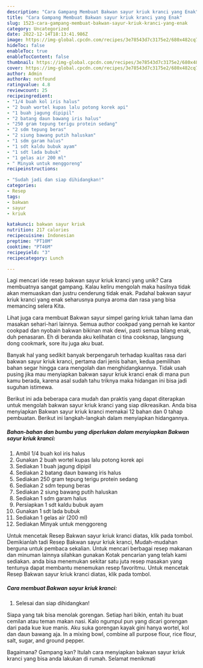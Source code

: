 ```yaml
---
description: "Cara Gampang Membuat Bakwan sayur kriuk kranci yang Enak"
title: "Cara Gampang Membuat Bakwan sayur kriuk kranci yang Enak"
slug: 1523-cara-gampang-membuat-bakwan-sayur-kriuk-kranci-yang-enak
category: Uncategorized
date: 2022-12-14T18:13:41.986Z
image: https://img-global.cpcdn.com/recipes/3e78543d7c3175e2/680x482cq70/bakwan-sayur-kriuk-kranci-foto-resep-utama.jpg
hideToc: false
enableToc: true
enableTocContent: false
thumbnail: https://img-global.cpcdn.com/recipes/3e78543d7c3175e2/680x482cq70/bakwan-sayur-kriuk-kranci-foto-resep-utama.jpg
cover: https://img-global.cpcdn.com/recipes/3e78543d7c3175e2/680x482cq70/bakwan-sayur-kriuk-kranci-foto-resep-utama.jpg
author: Admin
authorAv: notfound
ratingvalue: 4.8
reviewcount: 25
recipeingredient:
- "1/4 buah kol iris halus"
- "2 buah wortel kupas lalu potong korek api"
- "1 buah jagung dipipil"
- "2 batang daun bawang iris halus"
- "250 gram tepung terigu protein sedang"
- "2 sdm tepung beras"
- "2 siung bawang putih haluskan"
- "1 sdm garam halus"
- "1 sdt kaldu bubuk ayam"
- "1 sdt lada bubuk"
- "1 gelas air 200 ml"
- " Minyak untuk menggoreng"
recipeinstructions:

- "Sudah jadi dan siap dihidangkan!"
categories:
- Resep
tags:
- bakwan
- sayur
- kriuk

katakunci: bakwan sayur kriuk 
nutrition: 217 calories
recipecuisine: Indonesian
preptime: "PT10M"
cooktime: "PT46M"
recipeyield: "3"
recipecategory: Lunch

---
```





Lagi mencari ide resep bakwan sayur kriuk kranci yang unik? Cara membuatnya sangat gampang. Kalau keliru mengolah maka hasilnya tidak akan memuaskan dan justru cenderung tidak enak. Padahal bakwan sayur kriuk kranci yang enak seharusnya punya aroma dan rasa yang bisa memancing selera Kita.





Lihat juga cara membuat Bakwan sayur simpel garing kriuk tahan lama dan masakan sehari-hari lainnya. Semua author cookpad yang pernah ke kantor cookpad dan nyobain bakwan bikinan mak dewi, pasti semua bilang enak, duh penasaran. Eh di beranda aku kelihatan ci tina cooksnap, langsung dong cookmark, sore itu juga aku buat.

Banyak hal yang sedikit banyak berpengaruh terhadap kualitas rasa dari bakwan sayur kriuk kranci, pertama dari jenis bahan, kedua pemilihan bahan segar hingga cara mengolah dan menghidangkannya. Tidak usah pusing jika mau menyiapkan bakwan sayur kriuk kranci enak di mana pun kamu berada, karena asal sudah tahu triknya maka hidangan ini bisa jadi suguhan istimewa.






Berikut ini ada beberapa cara mudah dan praktis yang dapat diterapkan untuk mengolah bakwan sayur kriuk kranci yang siap dikreasikan. Anda bisa menyiapkan Bakwan sayur kriuk kranci memakai 12 bahan dan 0 tahap pembuatan. Berikut ini langkah-langkah dalam menyiapkan hidangannya.

<!--inarticleads1-->

##### Bahan-bahan dan bumbu yang diperlukan dalam menyiapkan Bakwan sayur kriuk kranci:

1. Ambil 1/4 buah kol iris halus
1. Gunakan 2 buah wortel kupas lalu potong korek api
1. Sediakan 1 buah jagung dipipil
1. Sediakan 2 batang daun bawang iris halus
1. Sediakan 250 gram tepung terigu protein sedang
1. Sediakan 2 sdm tepung beras
1. Sediakan 2 siung bawang putih haluskan
1. Sediakan 1 sdm garam halus
1. Persiapkan 1 sdt kaldu bubuk ayam
1. Gunakan 1 sdt lada bubuk
1. Sediakan 1 gelas air (200 ml)
1. Sediakan  Minyak untuk menggoreng


Untuk mencetak Resep Bakwan sayur kriuk kranci diatas, klik pada tombol. Demikianlah tadi Resep Bakwan sayur kriuk kranci, Mudah-mudahan berguna untuk pembaca sekalian. Untuk mencari berbagai resep makanan dan minuman lainnya silahkan gunakan Kotak pencarian yang telah kami sediakan. anda bisa menemukan sekitar satu juta resep masakan yang tentunya dapat membantu menemukan resep favoritmu. Untuk mencetak Resep Bakwan sayur kriuk kranci diatas, klik pada tombol. 

<!--inarticleads2-->

##### Cara membuat Bakwan sayur kriuk kranci:


1. Selesai dan siap dihidangkan!

Siapa yang tak bisa menolak gorengan. Setiap hari bikin, entah itu buat cemilan atau teman makan nasi. Kalo ngumpul pun yang dicari gorengan dari pada kue kue manis. Aku suka gorengan kayak gini hanya wortel, kol dan daun bawang aja. In a mixing bowl, combine all purpose flour, rice flour, salt, sugar, and ground pepper. 

Bagaimana? Gampang kan? Itulah cara menyiapkan bakwan sayur kriuk kranci yang bisa anda lakukan di rumah. Selamat menikmati
